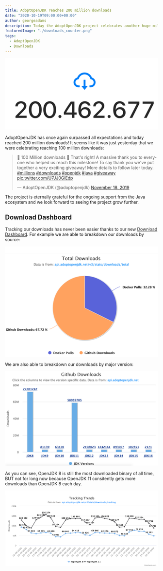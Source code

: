 ```yaml
---
title: AdoptOpenJDK reaches 200 million downloads
date: "2020-10-19T09:00:00+00:00"
author: georgeadams
description: Today the AdoptOpenJDK project celebrates another huge milestone.
featuredImage: "./downloads_counter.png"
tags:
  - AdoptOpenJDK
  - Downloads
---
```


![Download Counter](./downloads_counter.png)

AdoptOpenJDK has once again surpassed all expectations and today reached 200 million downloads! It seems like it was just yesterday that we were celebrating reaching 100 million downloads:

<blockquote class="twitter-tweet"><p lang="en" dir="ltr">🎉 100 Million downloads 🎉 That&#39;s right! A massive thank you to everyone who helped us reach this milestone! To say thank you we&#39;ve put together a very exciting giveaway! More details to follow later today. <a href="https://twitter.com/hashtag/millions?src=hash&amp;ref_src=twsrc%5Etfw">#millions</a> <a href="https://twitter.com/hashtag/downloads?src=hash&amp;ref_src=twsrc%5Etfw">#downloads</a> <a href="https://twitter.com/hashtag/openjdk?src=hash&amp;ref_src=twsrc%5Etfw">#openjdk</a> <a href="https://twitter.com/hashtag/java?src=hash&amp;ref_src=twsrc%5Etfw">#java</a> <a href="https://twitter.com/hashtag/giveaway?src=hash&amp;ref_src=twsrc%5Etfw">#giveaway</a> <a href="https://t.co/U7JJ0GiEdp">pic.twitter.com/U7JJ0GiEdp</a></p>&mdash; AdoptOpenJDK (@adoptopenjdk) <a href="https://twitter.com/adoptopenjdk/status/1196369855374659587?ref_src=twsrc%5Etfw">November 18, 2019</a></blockquote> <script async src="https://platform.twitter.com/widgets.js" charset="utf-8"></script>

The project is eternally grateful for the ongoing support from the Java ecosystem and we look forward to seeing the project grow further.

## Download Dashboard

Tracking our downloads has never been easier thanks to our new [Download Dashboard](https://dash-v2.adoptopenjdk.net/). For example we are able to breakdown our downloads by source:

![Download Pie Chart](./pie_chart.png)

We are also able to breakdown our downloads by major version:

![Download Bar Chart](./bar_chart.png)

As you can see, OpenJDK 8 is still the most downloaded binary of all time, BUT not for long now because OpenJDK 11 consitently gets more downloads than OpenJDK 8 each day.

![Download Line Chart](./line_chart.png)